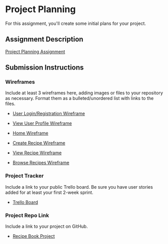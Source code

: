 # Project Planning
For this assignment, you'll create some initial plans for your project.

## Assignment Description
[Project Planning Assignment](https://education.launchcode.org/liftoff/modules/assignments/project-planning)

## Submission Instructions

### Wireframes

Include at least 3 wireframes here, adding images or files to your repository as necessary. Format them as a bulleted/unordered list with links to the files.

* [User Login/Registration Wireframe](https://docs.google.com/drawings/d/1hnai-v0KFuPB855gR4g1VImUeLRSG03keYaUTGuQlOc/edit?usp=sharing)

* [View User Profile Wireframe](https://docs.google.com/drawings/d/1o2e8Dr3SlKN1_q7Idu0TUmwydmacRHpZbLOzlnk9Ijw/edit?usp=sharing)

* [Home Wireframe](https://docs.google.com/drawings/d/1vPH_h8WwFYctfa8x8SmOmyyynmmZvUuKVXZBvR9DAs0/edit?usp=sharing)

* [Create Recipe Wireframe](https://docs.google.com/drawings/d/1bPgMYf6BMQTwRu2v8ftkucuH30CKd5ai9s1Z42RmRl4/edit?usp=sharing)

* [View Recipe Wireframe](https://files.slack.com/files-pri/T01EAULRWES-F01FURKB3NE/screen_shot_2020-11-30_at_8.10.45_pm.png)

* [Browse Recipes Wireframe](https://docs.google.com/drawings/d/1G8QfLrSCP0LzMHP7qt91u7nOgFzzAwUndhl9JAg7ceE/edit)


### Project Tracker

Include a link to your public Trello board. Be sure you have user stories added for at least your first 2-week sprint.

* [Trello Board](https://trello.com/b/U658nAfD)

### Project Repo Link

Include a link to your project on GitHub.
* [Recipe Book Project](https://github.com/LaunchCodeEducation/liftoff-assignments)